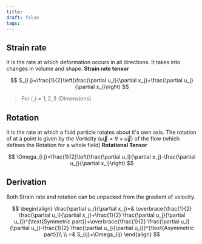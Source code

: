 ```yaml
---
title: 
draft: false
tags:
---
```

## Strain rate
It is the rate at which deformation occurs in all directions. It takes into changes in volume and shape. 
**Strain rate tensor**

$$
S_{i j}=\frac{1}{2}\left(\frac{\partial u_i}{\partial x_j}+\frac{\partial u_j}{\partial x_i}\right)
$$

> For $i,j=1,2,3$ (Dimensions)
## Rotation
It is the rate at which a fluid particle rotates about it's own axis. The rotation of at a point is given by the Vorticity ($\vec{\omega}=\nabla \times \vec{u}$) of the flow (which defines the Rotation for a whole field)
**Rotational Tensor**

$$
\Omega_{i j}=\frac{1}{2}\left(\frac{\partial u_i}{\partial x_j}-\frac{\partial u_j}{\partial x_i}\right)
$$

## Derivation
Both Strain rate and rotation can be unpacked from the gradient of velocity.

$$
\begin{align}
\frac{\partial u_i}{\partial x_j}=&  \overbrace{\frac{1}{2} \frac{\partial u_i}{\partial x_j}+\frac{1}{2} \frac{\partial u_j}{\partial u_i}}^{\text{Symmetric part}}+\overbrace{\frac{1}{2} \frac{\partial u_i}{\partial u_j}-\frac{1}{2} \frac{\partial u_j}{\partial u_i}}^{\text{Asymmetric part}}\\ \\
=& S_{ij}+\Omega_{ij}
\end{align}
$$



